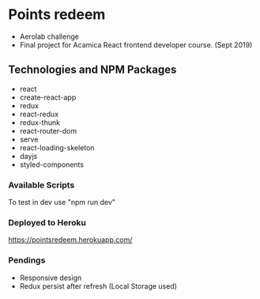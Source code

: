 # Points redeem

- Aerolab challenge
- Final project for Acamica React frontend developer course. (Sept 2019)

## Technologies and NPM Packages

- react
- create-react-app
- redux
- react-redux
- redux-thunk
- react-router-dom
- serve
- react-loading-skeleton
- dayjs
- styled-components


### Available Scripts

To test in dev use "npm run dev"

### Deployed to Heroku

https://pointsredeem.herokuapp.com/


### Pendings

- Responsive design
- Redux persist after refresh (Local Storage used)